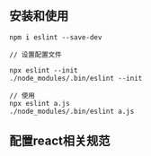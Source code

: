 <!--
 * @Description: 
 * @Author: qiaolingniu
 * @LastEditors: qiaolingniu
 * @Date: 2020-05-28 22:31:04
 * @LastEditTime: 2020-06-15 11:06:57
--> 
## 安装和使用

    npm i eslint --save-dev

    // 设置配置文件

    npx eslint --init
    ./node_modules/.bin/eslint --init

    // 使用
    npx eslint a.js
    ./node_modules/.bin/eslint a.js

## 配置react相关规范

    